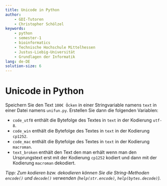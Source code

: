 ```yaml
---
title: Unicode in Python
author:
    - GDI-Tutoren
    - Christopher Schölzel
keywords:
    - python
    - semester-1
    - bioinformatics
    - Technische Hochschule Mittelhessen
    - Justus-Liebig-Universität
    - Grundlagen der Informatik
lang: de-DE
solution-size: 6
---
```


# Unicode in Python

Speichern Sie den Text `100€ Öcken` in einer Stringvariable namens `text` in einer Datei namens `unifun.py`.
Erstellen Sie dann die folgenden Variablen:

* `code_utf8` enthält die Bytefolge des Textes in `text` in der Kodierung `utf-8`.
* `code_win` enthält die Bytefolge des Textes in `text` in der Kodierung `cp1252`.
* `code_mac` enthält die Bytefolge des Textes in `text` in der Kodierung `macroman`.
* `text_broken` enthält den Text den man erhält wenn man den Ursprungstext erst mit der Kodierung `cp1252` kodiert und dann mit der Kodierung `macroman` dekodiert.

*Tipp: Zum kodieren bzw. dekodieren können Sie die String-Methoden `encode()` und `decode()` verwenden (`help(str.encode)`, `help(bytes.decode)`).*
